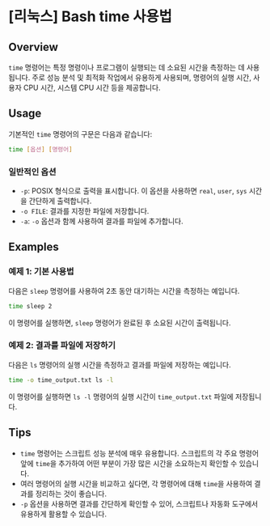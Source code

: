 # [리눅스] Bash time 사용법

## Overview
`time` 명령어는 특정 명령이나 프로그램이 실행되는 데 소요된 시간을 측정하는 데 사용됩니다. 주로 성능 분석 및 최적화 작업에서 유용하게 사용되며, 명령어의 실행 시간, 사용자 CPU 시간, 시스템 CPU 시간 등을 제공합니다.

## Usage
기본적인 `time` 명령어의 구문은 다음과 같습니다:

```bash
time [옵션] [명령어]
```

### 일반적인 옵션
- `-p`: POSIX 형식으로 출력을 표시합니다. 이 옵션을 사용하면 `real`, `user`, `sys` 시간을 간단하게 출력합니다.
- `-o FILE`: 결과를 지정한 파일에 저장합니다.
- `-a`: `-o` 옵션과 함께 사용하여 결과를 파일에 추가합니다.

## Examples
### 예제 1: 기본 사용법
다음은 `sleep` 명령어를 사용하여 2초 동안 대기하는 시간을 측정하는 예입니다.

```bash
time sleep 2
```

이 명령어를 실행하면, `sleep` 명령어가 완료된 후 소요된 시간이 출력됩니다.

### 예제 2: 결과를 파일에 저장하기
다음은 `ls` 명령어의 실행 시간을 측정하고 결과를 파일에 저장하는 예입니다.

```bash
time -o time_output.txt ls -l
```

이 명령어를 실행하면 `ls -l` 명령어의 실행 시간이 `time_output.txt` 파일에 저장됩니다.

## Tips
- `time` 명령어는 스크립트 성능 분석에 매우 유용합니다. 스크립트의 각 주요 명령어 앞에 `time`을 추가하여 어떤 부분이 가장 많은 시간을 소요하는지 확인할 수 있습니다.
- 여러 명령어의 실행 시간을 비교하고 싶다면, 각 명령어에 대해 `time`을 사용하여 결과를 정리하는 것이 좋습니다.
- `-p` 옵션을 사용하면 결과를 간단하게 확인할 수 있어, 스크립트나 자동화 도구에서 유용하게 활용할 수 있습니다.